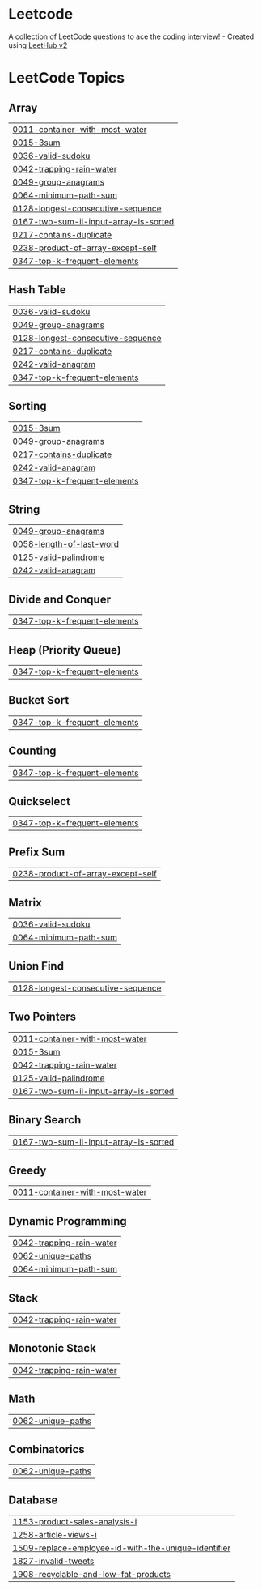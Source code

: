 # Leetcode
A collection of LeetCode questions to ace the coding interview! - Created using [LeetHub v2](https://github.com/arunbhardwaj/LeetHub-2.0)

<!---LeetCode Topics Start-->
# LeetCode Topics
## Array
|  |
| ------- |
| [0011-container-with-most-water](https://github.com/shreeya1810/Leetcode/tree/master/0011-container-with-most-water) |
| [0015-3sum](https://github.com/shreeya1810/Leetcode/tree/master/0015-3sum) |
| [0036-valid-sudoku](https://github.com/shreeya1810/Leetcode/tree/master/0036-valid-sudoku) |
| [0042-trapping-rain-water](https://github.com/shreeya1810/Leetcode/tree/master/0042-trapping-rain-water) |
| [0049-group-anagrams](https://github.com/shreeya1810/Leetcode/tree/master/0049-group-anagrams) |
| [0064-minimum-path-sum](https://github.com/shreeya1810/Leetcode/tree/master/0064-minimum-path-sum) |
| [0128-longest-consecutive-sequence](https://github.com/shreeya1810/Leetcode/tree/master/0128-longest-consecutive-sequence) |
| [0167-two-sum-ii-input-array-is-sorted](https://github.com/shreeya1810/Leetcode/tree/master/0167-two-sum-ii-input-array-is-sorted) |
| [0217-contains-duplicate](https://github.com/shreeya1810/Leetcode/tree/master/0217-contains-duplicate) |
| [0238-product-of-array-except-self](https://github.com/shreeya1810/Leetcode/tree/master/0238-product-of-array-except-self) |
| [0347-top-k-frequent-elements](https://github.com/shreeya1810/Leetcode/tree/master/0347-top-k-frequent-elements) |
## Hash Table
|  |
| ------- |
| [0036-valid-sudoku](https://github.com/shreeya1810/Leetcode/tree/master/0036-valid-sudoku) |
| [0049-group-anagrams](https://github.com/shreeya1810/Leetcode/tree/master/0049-group-anagrams) |
| [0128-longest-consecutive-sequence](https://github.com/shreeya1810/Leetcode/tree/master/0128-longest-consecutive-sequence) |
| [0217-contains-duplicate](https://github.com/shreeya1810/Leetcode/tree/master/0217-contains-duplicate) |
| [0242-valid-anagram](https://github.com/shreeya1810/Leetcode/tree/master/0242-valid-anagram) |
| [0347-top-k-frequent-elements](https://github.com/shreeya1810/Leetcode/tree/master/0347-top-k-frequent-elements) |
## Sorting
|  |
| ------- |
| [0015-3sum](https://github.com/shreeya1810/Leetcode/tree/master/0015-3sum) |
| [0049-group-anagrams](https://github.com/shreeya1810/Leetcode/tree/master/0049-group-anagrams) |
| [0217-contains-duplicate](https://github.com/shreeya1810/Leetcode/tree/master/0217-contains-duplicate) |
| [0242-valid-anagram](https://github.com/shreeya1810/Leetcode/tree/master/0242-valid-anagram) |
| [0347-top-k-frequent-elements](https://github.com/shreeya1810/Leetcode/tree/master/0347-top-k-frequent-elements) |
## String
|  |
| ------- |
| [0049-group-anagrams](https://github.com/shreeya1810/Leetcode/tree/master/0049-group-anagrams) |
| [0058-length-of-last-word](https://github.com/shreeya1810/Leetcode/tree/master/0058-length-of-last-word) |
| [0125-valid-palindrome](https://github.com/shreeya1810/Leetcode/tree/master/0125-valid-palindrome) |
| [0242-valid-anagram](https://github.com/shreeya1810/Leetcode/tree/master/0242-valid-anagram) |
## Divide and Conquer
|  |
| ------- |
| [0347-top-k-frequent-elements](https://github.com/shreeya1810/Leetcode/tree/master/0347-top-k-frequent-elements) |
## Heap (Priority Queue)
|  |
| ------- |
| [0347-top-k-frequent-elements](https://github.com/shreeya1810/Leetcode/tree/master/0347-top-k-frequent-elements) |
## Bucket Sort
|  |
| ------- |
| [0347-top-k-frequent-elements](https://github.com/shreeya1810/Leetcode/tree/master/0347-top-k-frequent-elements) |
## Counting
|  |
| ------- |
| [0347-top-k-frequent-elements](https://github.com/shreeya1810/Leetcode/tree/master/0347-top-k-frequent-elements) |
## Quickselect
|  |
| ------- |
| [0347-top-k-frequent-elements](https://github.com/shreeya1810/Leetcode/tree/master/0347-top-k-frequent-elements) |
## Prefix Sum
|  |
| ------- |
| [0238-product-of-array-except-self](https://github.com/shreeya1810/Leetcode/tree/master/0238-product-of-array-except-self) |
## Matrix
|  |
| ------- |
| [0036-valid-sudoku](https://github.com/shreeya1810/Leetcode/tree/master/0036-valid-sudoku) |
| [0064-minimum-path-sum](https://github.com/shreeya1810/Leetcode/tree/master/0064-minimum-path-sum) |
## Union Find
|  |
| ------- |
| [0128-longest-consecutive-sequence](https://github.com/shreeya1810/Leetcode/tree/master/0128-longest-consecutive-sequence) |
## Two Pointers
|  |
| ------- |
| [0011-container-with-most-water](https://github.com/shreeya1810/Leetcode/tree/master/0011-container-with-most-water) |
| [0015-3sum](https://github.com/shreeya1810/Leetcode/tree/master/0015-3sum) |
| [0042-trapping-rain-water](https://github.com/shreeya1810/Leetcode/tree/master/0042-trapping-rain-water) |
| [0125-valid-palindrome](https://github.com/shreeya1810/Leetcode/tree/master/0125-valid-palindrome) |
| [0167-two-sum-ii-input-array-is-sorted](https://github.com/shreeya1810/Leetcode/tree/master/0167-two-sum-ii-input-array-is-sorted) |
## Binary Search
|  |
| ------- |
| [0167-two-sum-ii-input-array-is-sorted](https://github.com/shreeya1810/Leetcode/tree/master/0167-two-sum-ii-input-array-is-sorted) |
## Greedy
|  |
| ------- |
| [0011-container-with-most-water](https://github.com/shreeya1810/Leetcode/tree/master/0011-container-with-most-water) |
## Dynamic Programming
|  |
| ------- |
| [0042-trapping-rain-water](https://github.com/shreeya1810/Leetcode/tree/master/0042-trapping-rain-water) |
| [0062-unique-paths](https://github.com/shreeya1810/Leetcode/tree/master/0062-unique-paths) |
| [0064-minimum-path-sum](https://github.com/shreeya1810/Leetcode/tree/master/0064-minimum-path-sum) |
## Stack
|  |
| ------- |
| [0042-trapping-rain-water](https://github.com/shreeya1810/Leetcode/tree/master/0042-trapping-rain-water) |
## Monotonic Stack
|  |
| ------- |
| [0042-trapping-rain-water](https://github.com/shreeya1810/Leetcode/tree/master/0042-trapping-rain-water) |
## Math
|  |
| ------- |
| [0062-unique-paths](https://github.com/shreeya1810/Leetcode/tree/master/0062-unique-paths) |
## Combinatorics
|  |
| ------- |
| [0062-unique-paths](https://github.com/shreeya1810/Leetcode/tree/master/0062-unique-paths) |
## Database
|  |
| ------- |
| [1153-product-sales-analysis-i](https://github.com/shreeya1810/Leetcode/tree/master/1153-product-sales-analysis-i) |
| [1258-article-views-i](https://github.com/shreeya1810/Leetcode/tree/master/1258-article-views-i) |
| [1509-replace-employee-id-with-the-unique-identifier](https://github.com/shreeya1810/Leetcode/tree/master/1509-replace-employee-id-with-the-unique-identifier) |
| [1827-invalid-tweets](https://github.com/shreeya1810/Leetcode/tree/master/1827-invalid-tweets) |
| [1908-recyclable-and-low-fat-products](https://github.com/shreeya1810/Leetcode/tree/master/1908-recyclable-and-low-fat-products) |
<!---LeetCode Topics End-->